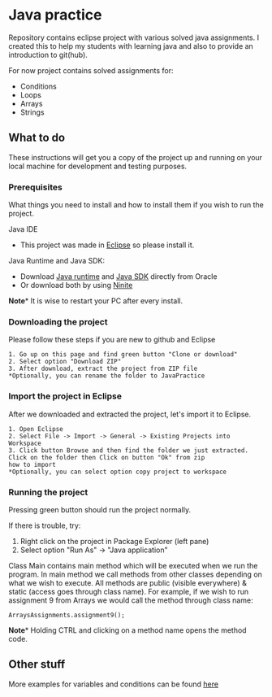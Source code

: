 # Java practice

Repository contains eclipse project with various solved java assignments. I created this to help my students with learning java and also to provide an introduction to git(hub).

For now project contains solved assignments for:
* Conditions
* Loops
* Arrays
* Strings

## What to do

These instructions will get you a copy of the project up and running on your local machine for development and testing purposes.

### Prerequisites

What things you need to install and how to install them if you wish to run the project.

Java IDE
* This project was made in [Eclipse](https://www.eclipse.org/downloads/) so please install it.


Java Runtime and Java SDK:
- Download [Java runtime](https://www.google.com/search?q=Java+Runtime+Download+Oracle) and [Java SDK](https://www.google.com/search?q=Java+SDK+Download+Oracle) directly from Oracle
- Or download both by using [Ninite](https://ninite.com/)

**Note*** It is wise to restart your PC after every install.

### Downloading the project

Please follow these steps if you are new to github and Eclipse

```
1. Go up on this page and find green button "Clone or download"
2. Select option "Download ZIP"
3. After download, extract the project from ZIP file
*Optionally, you can rename the folder to JavaPractice
```

### Import the project in Eclipse

After we downloaded and extracted the project, let's import it to Eclipse.

```
1. Open Eclipse
2. Select File -> Import -> General -> Existing Projects into Workspace
3. Click button Browse and then find the folder we just extracted. Click on the folder then Click on button "Ok" from zip 
how to import
*Optionally, you can select option copy project to workspace
```

### Running the project

Pressing green button should run the project normally. 

If there is trouble, try:
1. Right click on the project in Package Explorer (left pane)
2. Select option "Run As" -> "Java application"

Class Main contains main method which will be executed when we run the program. In main method we call methods from other classes depending on what we wish to execute. All methods are public (visible everywhere) & static (access goes through class name). For example, if we wish to run assignment 9 from Arrays we would call the method through class name: 
```
ArraysAssignments.assignment9();
```

**Note*** Holding CTRL and clicking on a method name opens the method code.

## Other stuff

More examples for variables and conditions can be found [here](https://www.w3resource.com/java-exercises/string/index.php)